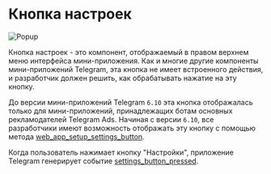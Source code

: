 # Кнопка настроек

![Popup](/components/settings-button.png)

Кнопка настроек - это компонент, отображаемый в правом верхнем меню интерфейса мини-приложения. Как и многие другие компоненты мини-приложений Telegram, эта кнопка не имеет встроенного действия, и разработчик должен решить, как обрабатывать нажатие на эту кнопку.

До версии мини-приложений Telegram `6.10` эта кнопка отображалась только для мини-приложений, принадлежащих ботам основных рекламодателей Telegram Ads. Начиная с версии `6.10`, все разработчики имеют возможность отображать эту кнопку с помощью метода [web_app_setup_settings_button](methods.md#web-app-setup-settings-button).

Когда пользователь нажимает кнопку "Настройки", приложение Telegram генерирует событие [settings_button_pressed](events.md#settings-button-pressed).
